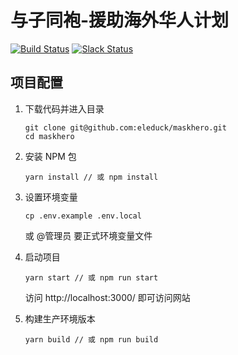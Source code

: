 # 与子同袍-援助海外华人计划

[![Build Status](https://travis-ci.com/eleduck/maskhero.svg?branch=master)](https://travis-ci.com/eleduck/maskhero)
[![Slack Status](https://slackin-extended.baibonjwa.now.sh/badge.svg)](https://slackin-extended.baibonjwa.now.sh)


## 项目配置

1. 下载代码并进入目录

   ```shell
   git clone git@github.com:eleduck/maskhero.git
   cd maskhero
   ```

2. 安装 NPM 包

   ```shell
   yarn install // 或 npm install
   ```

3. 设置环境变量

   ```shell
   cp .env.example .env.local
   ```

   或 @管理员 要正式环境变量文件

4. 启动项目

   ```
   yarn start // 或 npm run start
   ```

   访问 http://localhost:3000/ 即可访问网站

5. 构建生产环境版本

   ```
   yarn build // 或 npm run build
   ```
